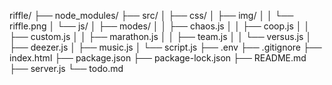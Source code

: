 riffle/
├── node_modules/
├── src/
│   ├── css/
│   ├── img/
│   │   └── riffle.png
│   └── js/
│       ├── modes/
│       │   ├── chaos.js
│       │   ├── coop.js
│       │   ├── custom.js
│       │   ├── marathon.js
│       │   ├── team.js
│       │   └── versus.js
│       ├── deezer.js
│       ├── music.js
│       └── script.js
├── .env
├── .gitignore
├── index.html
├── package.json
├── package-lock.json
├── README.md
├── server.js
└── todo.md
